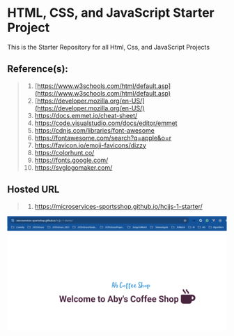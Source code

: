 # HTML, CSS, and JavaScript Starter Project

This is the Starter Repository for all Html, Css, and JavaScript Projects

## Reference(s):

> 1. [https://www.w3schools.com/html/default.asp](https://www.w3schools.com/html/default.asp)
> 1. [https://developer.mozilla.org/en-US/](https://developer.mozilla.org/en-US/)
> 1. <https://docs.emmet.io/cheat-sheet/>
> 1. <https://code.visualstudio.com/docs/editor/emmet>
> 1. <https://cdnjs.com/libraries/font-awesome>
> 1. <https://fontawesome.com/search?q=apple&o=r>
> 1. <https://favicon.io/emoji-favicons/dizzy>
> 1. <https://colorhunt.co/>
> 1. <https://fonts.google.com/>
> 1. <https://svglogomaker.com/>

## Hosted URL

> 1. <https://microservices-sportsshop.github.io/hcjjs-1-starter/>

![First Look](documentation/images/FirstLook.PNG)
